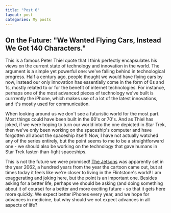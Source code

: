 ```yaml
---
title: "Post 6"
layout: post
categories: My posts
---
```


## On the Future: "We Wanted Flying Cars, Instead We Got 140 Characters."

This is a famous Peter Thiel quote that I think perfectly encapsulates his views on the current state of technology and innovation in the world. The argument is a simple yet powerful one: we've falling behind in technological progress. Half a century ago, people thought we would have flying cars by now, instead our only innovation has essentially come in the form of 0s and 1s, mostly related to or for the benefit of internet technologies. For instance, perhaps one of the most advanced pieces of technology we've built is currrently the iPhone, which makes use of a lot of the latest innovations, and it's mostly used for communication. 

When looking around us we don't see a futuristic world for the most part. Most things could have been built in the 60's or 70's. And as Thiel has joked, if we were hoping to turn our world into the one depicted in Star Trek, then we've only been working on the spaceship's computer and have forgotten all about the spaceship itself! Now, I have not actually watched any of the series entirely, but the point seems to me to be a straightforward one - we should also be working on the technology that gave humans in Star Trek faster-than-light spaceships.

This is not the future we were promised! [The Jetsons](https://en.wikipedia.org/wiki/The_Jetsons) was apparently set in the year 2062, a hundred years from the year the cartoon came out, but at times today it feels like we're closer to living in the Flintstone's world! I am exaggerating and joking here, but the point is an important one. Besides asking for a better life, perhaps we should be asking (and doing something about it of course) for a better and more exciting future - so that it gets here more quickly. We expect better iPhones every year, and we hope for advances in medicine, but why should we not expect advances in all aspects of life?  